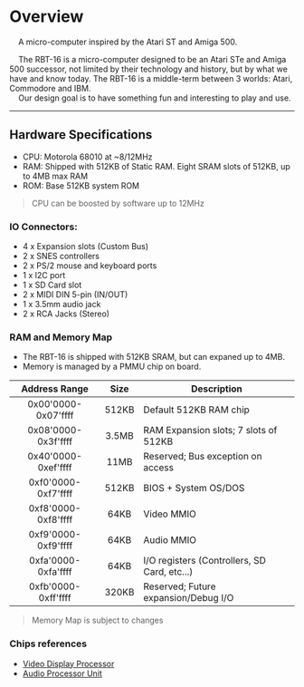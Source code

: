 # Overview

&nbsp;&nbsp;&nbsp;&nbsp;A micro-computer inspired by the Atari ST and Amiga 500.

&nbsp;&nbsp;&nbsp;&nbsp;The RBT-16 is a micro-computer designed to be an Atari STe and Amiga 500
successor, not limited by their technology and history, but by what we have
and know today. The RBT-16 is a middle-term between 3 worlds: Atari,
Commodore and IBM.<br>
&nbsp;&nbsp;&nbsp;&nbsp;Our design goal is to have something fun and interesting to play and use.

---

## Hardware Specifications

- CPU: Motorola 68010 at ~8/12MHz
- RAM: Shipped with 512KB of Static RAM. Eight SRAM slots of 512KB, up to 4MB max RAM
- ROM: Base 512KB system ROM

> CPU can be boosted by software up to 12MHz

### IO Connectors:

- 4 x Expansion slots (Custom Bus)
- 2 x SNES controllers
- 2 x PS/2 mouse and keyboard ports
- 1 x I2C port
- 1 x SD Card slot
- 2 x MIDI DIN 5-pin (IN/OUT)
- 1 x 3.5mm audio jack
- 2 x RCA Jacks (Stereo)

### RAM and Memory Map

- The RBT-16 is shipped with 512KB SRAM, but can expaned up to 4MB.
- Memory is managed by a PMMU chip on board.

|    Address Range    | Size  | Description                                  |
| :-----------------: | :---: | -------------------------------------------- |
| 0x00'0000-0x07'ffff | 512KB | Default 512KB RAM chip                       |
| 0x08'0000-0x3f'ffff | 3.5MB | RAM Expansion slots; 7 slots of 512KB        |
| 0x40'0000-0xef'ffff | 11MB  | Reserved; Bus exception on access            |
| 0xf0'0000-0xf7'ffff | 512KB | BIOS + System OS/DOS                         |
| 0xf8'0000-0xf8'ffff | 64KB  | Video MMIO                                   |
| 0xf9'0000-0xf9'ffff | 64KB  | Audio MMIO                                   |
| 0xfa'0000-0xfa'ffff | 64KB  | I/O registers (Controllers, SD Card, etc...) |
| 0xfb'0000-0xff'ffff | 320KB | Reserved; Future expansion/Debug I/O         |

> Memory Map is subject to changes

### Chips references

- [Video Display Processor](docs/vdp.md)
- [Audio Processor Unit](docs/apu.md)

<!--
NOTES:
	(uotlaf) - CPU: Possibility to change CPU clock via software using custom wiring.
	(aCube) - RAM: Manager memory regions for each device, and how memory will be
interacted by the program.
	(aCube) - ROM: Decide how much ROM will be shipped for the Kernel.
	(aCube) - ROM: Will it replaceable? I think users must be able to update the
Kernel with a custom one, or update the shipped version to a new version.
-->
